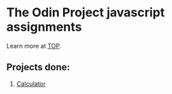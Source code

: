 # The Odin Project javascript assignments

Learn more at [TOP](http://www.theodinproject.com/javascript-and-jquery).

## Projects done:

1. [Calculator](http://www.theodinproject.com/javascript-and-jquery/on-screen-calculator)